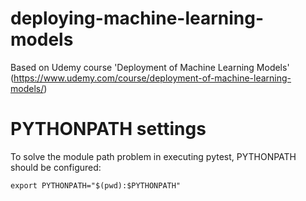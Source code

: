 # deploying-machine-learning-models
Based on Udemy course 'Deployment of Machine Learning Models' (https://www.udemy.com/course/deployment-of-machine-learning-models/)

# PYTHONPATH settings
To solve the module path problem in executing pytest,
PYTHONPATH should be configured:
```
export PYTHONPATH="$(pwd):$PYTHONPATH"
```